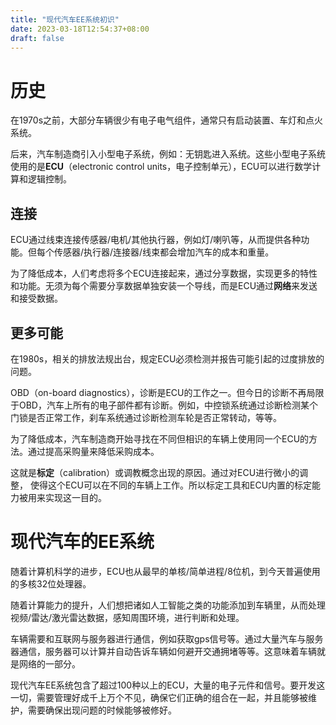 ```yaml
---
title: "现代汽车EE系统初识"
date: 2023-03-18T12:54:37+08:00
draft: false
---
```


# 历史

在1970s之前，大部分车辆很少有电子电气组件，通常只有启动装置、车灯和点火系统。

后来，汽车制造商引入小型电子系统，例如：无钥匙进入系统。这些小型电子系统使用的是**ECU**（electronic control units，电子控制单元），ECU可以进行数学计算和逻辑控制。

## 连接

ECU通过线束连接传感器/电机/其他执行器，例如灯/喇叭等，从而提供各种功能。但每个传感器/执行器/连接器/线束都会增加汽车的成本和重量。

为了降低成本，人们考虑将多个ECU连接起来，通过分享数据，实现更多的特性和功能。无须为每个需要分享数据单独安装一个导线，而是ECU通过**网络**来发送和接受数据。

## 更多可能

在1980s，相关的排放法规出台，规定ECU必须检测并报告可能引起的过度排放的问题。

OBD（on-board diagnostics），诊断是ECU的工作之一。但今日的诊断不再局限于OBD，汽车上所有的电子部件都有诊断。例如，中控锁系统通过诊断检测某个门锁是否正常工作，刹车系统通过诊断检测车轮是否正常转动，等等。

为了降低成本，汽车制造商开始寻找在不同但相识的车辆上使用同一个ECU的方法。通过提高采购量来降低采购成本。

这就是**标定**（calibration）或调教概念出现的原因。通过对ECU进行微小的调整， 使得这个ECU可以在不同的车辆上工作。所以标定工具和ECU内置的标定能力被用来实现这一目的。

# 现代汽车的EE系统

随着计算机科学的进步，ECU也从最早的单核/简单进程/8位机，到今天普遍使用的多核32位处理器。

随着计算能力的提升，人们想把诸如人工智能之类的功能添加到车辆里，从而处理视频/雷达/激光雷达数据，感知周围环境，进行判断和处理。

车辆需要和互联网与服务器进行通信，例如获取gps信号等。通过大量汽车与服务器通信，服务器可以计算并自动告诉车辆如何避开交通拥堵等等。这意味着车辆就是网络的一部分。

现代汽车EE系统包含了超过100种以上的ECU，大量的电子元件和信号。要开发这一切，需要管理好成千上万个不见，确保它们正确的组合在一起，并且能够被维护，需要确保出现问题的时候能够被修好。